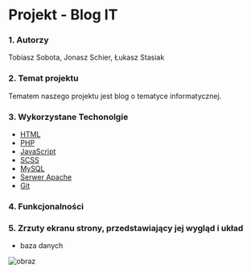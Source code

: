 # Projekt - Blog IT


### 1. Autorzy
Tobiasz Sobota, Jonasz Schier, Łukasz Stasiak
### 2. Temat projektu
Tematem naszego projektu jest blog o tematyce informatycznej.
### 3. Wykorzystane Techonolgie
- [HTML](https://html.com/) 
-  [PHP](https://www.php.net/) 
-  [JavaScript](https://www.javascript.com/) 
-  [SCSS](https://sass-lang.com/) 
-  [MySQL](https://dev.mysql.com/doc/)
-  [Serwer Apache](https://httpd.apache.org/) 
-  [Git](https://git-scm.com/)

### 4. Funkcjonalności


### 5.  Zrzuty ekranu strony, przedstawiający jej wygląd i układ


- baza danych


![obraz](https://user-images.githubusercontent.com/74760639/122995850-69ed6a00-d3aa-11eb-8c09-6b4497baf7af.png)
